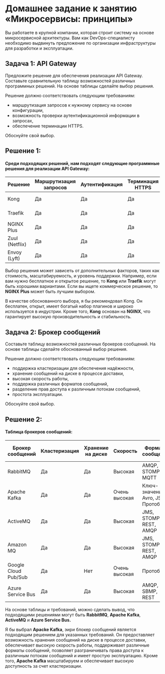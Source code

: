 # Домашнее задание к занятию «Микросервисы: принципы»

Вы работаете в крупной компании, которая строит систему на основе микросервисной архитектуры.
Вам как DevOps-специалисту необходимо выдвинуть предложение по организации инфраструктуры для разработки и эксплуатации.

## Задача 1: API Gateway 

Предложите решение для обеспечения реализации API Gateway. Составьте сравнительную таблицу возможностей различных программных решений. На основе таблицы сделайте выбор решения.

Решение должно соответствовать следующим требованиям:
- маршрутизация запросов к нужному сервису на основе конфигурации,
- возможность проверки аутентификационной информации в запросах,
- обеспечение терминации HTTPS.

Обоснуйте свой выбор.

## Решение 1: 
 
#### **Среди подходящих решений, нам подходят следующие программные решения для реализации API Gateway:**
  
| Решение          | Маршрутизация запросов | Аутентификация | Терминация HTTPS | Стоимость/Бесплатность |
|------------------|------------------------|----------------|------------------|-------------------------|
| Kong             | Да                     | Да             | Да               | Бесплатно (Open Source)  |
| Traefik          | Да                     | Да             | Да               | Бесплатно (Open Source)  |
| NGINX Plus       | Да                     | Да             | Да               | Коммерческая            |
| Zuul (Netflix)   | Да                     | Да             | Да               | Бесплатно (Open Source)  |
| Envoy (Lyft)     | Да                     | Да             | Да               | Бесплатно (Open Source)  |

Выбор решения может зависеть от дополнительных факторов, таких как стоимость, масштабируемость, и уровень поддержки. Например, если вам нужно бесплатное и открытое решение, то **Kong** или **Traefik** могут быть хорошими вариантами. Если вы ищете коммерческое решение, то **NGINX Plus** может быть лучшим выбором.

В качестве обоснованного выбора, я бы рекомендовал Kong. Он бесплатен, открыт, имеет богатый набор плагинов и широко используется в индустрии. Кроме того, **Kong** основан на **NGINX**, что гарантирует высокую производительность и стабильность.

## Задача 2: Брокер сообщений

Составьте таблицу возможностей различных брокеров сообщений. На основе таблицы сделайте обоснованный выбор решения.

Решение должно соответствовать следующим требованиям:
- поддержка кластеризации для обеспечения надёжности,
- хранение сообщений на диске в процессе доставки,
- высокая скорость работы,
- поддержка различных форматов сообщений,
- разделение прав доступа к различным потокам сообщений,
- простота эксплуатации.

Обоснуйте свой выбор.

## Решение 2: 

#### **Таблица брокеров сообщений:**
| Брокер сообщений | Кластеризация | Хранение на диске | Скорость | Форматы сообщений | Разделение прав доступа | Простота эксплуатации |
|---|---|---|---|---|---|---|
| RabbitMQ | Да | Да | Высокая | AMQP, STOMP, MQTT | Да | Средняя |
| Apache Kafka | Да | Да | Очень высокая | Ключ-значение, Avro, JSON, Протобуф | Да | Высокая |
| ActiveMQ | Да | Да | Высокая | JMS, STOMP, REST, AMQP | Да | Высокая |
| Amazon MQ | Да | Да | Высокая | JMS, STOMP, REST, AMQP | Да | Высокая |
| Google Cloud Pub/Sub | Да | Нет | Очень высокая | Протобуф | Да | Очень высокая |
| Azure Service Bus | Да | Да | Высокая | AMQP, SBMP, REST | Да | Высокая |

На основе таблицы и требований, можно сделать вывод, что подходящими решениями могут быть **RabbitMQ**, **Apache Kafka**, **ActiveMQ** и **Azure Service Bus.**

Я бы выбрал **Apacke Kafka**, эири блокер сообщений является подходящим решением для указанных требований. Он предоставляет возможность хранения сообщений на диске в процессе доставки, обеспечивает высокую скорость работы, поддерживает различные форматы сообщений, позволяет разграничивать права доступа к различным потокам сообщений и имеет простую эксплуатацию. Кроме того, **Apache Kafka** масштабируем и обеспечивает высокую доступность за счет кластеризации.

